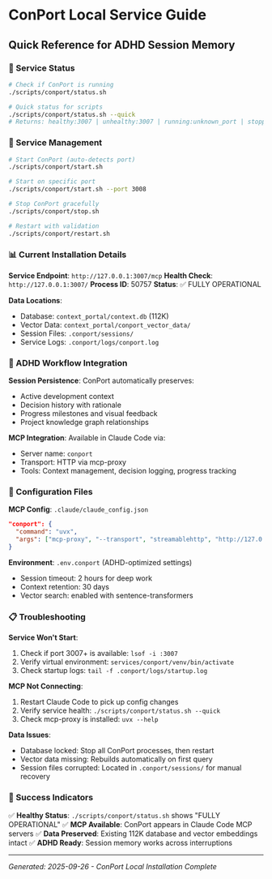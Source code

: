 # ConPort Local Service Guide

## Quick Reference for ADHD Session Memory

### 🎯 Service Status
```bash
# Check if ConPort is running
./scripts/conport/status.sh

# Quick status for scripts
./scripts/conport/status.sh --quick
# Returns: healthy:3007 | unhealthy:3007 | running:unknown_port | stopped
```

### 🚀 Service Management
```bash
# Start ConPort (auto-detects port)
./scripts/conport/start.sh

# Start on specific port
./scripts/conport/start.sh --port 3008

# Stop ConPort gracefully
./scripts/conport/stop.sh

# Restart with validation
./scripts/conport/restart.sh
```

### 📊 Current Installation Details

**Service Endpoint**: `http://127.0.0.1:3007/mcp`
**Health Check**: `http://127.0.0.1:3007/`
**Process ID**: 50757
**Status**: ✅ FULLY OPERATIONAL

**Data Locations**:
- Database: `context_portal/context.db` (112K)
- Vector Data: `context_portal/conport_vector_data/`
- Session Files: `.conport/sessions/`
- Service Logs: `.conport/logs/conport.log`

### 🧠 ADHD Workflow Integration

**Session Persistence**: ConPort automatically preserves:
- Active development context
- Decision history with rationale
- Progress milestones and visual feedback
- Project knowledge graph relationships

**MCP Integration**: Available in Claude Code via:
- Server name: `conport`
- Transport: HTTP via mcp-proxy
- Tools: Context management, decision logging, progress tracking

### 🔧 Configuration Files

**MCP Config**: `.claude/claude_config.json`
```json
"conport": {
  "command": "uvx",
  "args": ["mcp-proxy", "--transport", "streamablehttp", "http://127.0.0.1:3007/mcp"]
}
```

**Environment**: `.env.conport` (ADHD-optimized settings)
- Session timeout: 2 hours for deep work
- Context retention: 30 days
- Vector search: enabled with sentence-transformers

### 📋 Troubleshooting

**Service Won't Start**:
1. Check if port 3007+ is available: `lsof -i :3007`
2. Verify virtual environment: `services/conport/venv/bin/activate`
3. Check startup logs: `tail -f .conport/logs/startup.log`

**MCP Not Connecting**:
1. Restart Claude Code to pick up config changes
2. Verify service health: `./scripts/conport/status.sh --quick`
3. Check mcp-proxy is installed: `uvx --help`

**Data Issues**:
- Database locked: Stop all ConPort processes, then restart
- Vector data missing: Rebuilds automatically on first query
- Session files corrupted: Located in `.conport/sessions/` for manual recovery

### 🎉 Success Indicators

✅ **Healthy Status**: `./scripts/conport/status.sh` shows "FULLY OPERATIONAL"
✅ **MCP Available**: ConPort appears in Claude Code MCP servers
✅ **Data Preserved**: Existing 112K database and vector embeddings intact
✅ **ADHD Ready**: Session memory works across interruptions

---
*Generated: 2025-09-26 - ConPort Local Installation Complete*